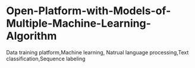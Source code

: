 # Open-Platform-with-Models-of-Multiple-Machine-Learning-Algorithm
Data training platform,Machine learning, Natrual language processing,Text classification,Sequence labeling
